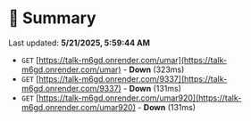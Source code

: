 # 📖 Summary
Last updated: **5/21/2025, 5:59:44 AM**

- `GET` [https://talk-m6gd.onrender.com/umar](https://talk-m6gd.onrender.com/umar) - **Down** (323ms)
- `GET` [https://talk-m6gd.onrender.com/9337](https://talk-m6gd.onrender.com/9337) - **Down** (131ms)
- `GET` [https://talk-m6gd.onrender.com/umar920](https://talk-m6gd.onrender.com/umar920) - **Down** (131ms)
